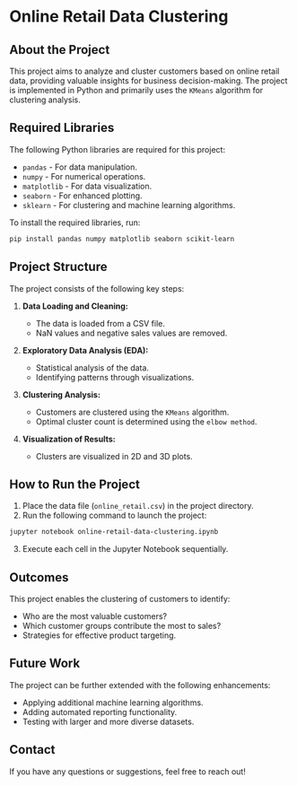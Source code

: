 # Online Retail Data Clustering

## About the Project

This project aims to analyze and cluster customers based on online retail data, providing valuable insights for business decision-making. The project is implemented in Python and primarily uses the `KMeans` algorithm for clustering analysis.

## Required Libraries
The following Python libraries are required for this project:

- `pandas` - For data manipulation.
- `numpy` - For numerical operations.
- `matplotlib` - For data visualization.
- `seaborn` - For enhanced plotting.
- `sklearn` - For clustering and machine learning algorithms.

To install the required libraries, run:

```bash
pip install pandas numpy matplotlib seaborn scikit-learn
```

## Project Structure

The project consists of the following key steps:

1. **Data Loading and Cleaning:**
   - The data is loaded from a CSV file.
   - NaN values and negative sales values are removed.

2. **Exploratory Data Analysis (EDA):**
   - Statistical analysis of the data.
   - Identifying patterns through visualizations.

3. **Clustering Analysis:**
   - Customers are clustered using the `KMeans` algorithm.
   - Optimal cluster count is determined using the `elbow method`.

4. **Visualization of Results:**
   - Clusters are visualized in 2D and 3D plots.

## How to Run the Project

1. Place the data file (`online_retail.csv`) in the project directory.
2. Run the following command to launch the project:

```bash
jupyter notebook online-retail-data-clustering.ipynb
```

3. Execute each cell in the Jupyter Notebook sequentially.

## Outcomes
This project enables the clustering of customers to identify:

- Who are the most valuable customers?
- Which customer groups contribute the most to sales?
- Strategies for effective product targeting.

## Future Work
The project can be further extended with the following enhancements:

- Applying additional machine learning algorithms.
- Adding automated reporting functionality.
- Testing with larger and more diverse datasets.

## Contact
If you have any questions or suggestions, feel free to reach out!
